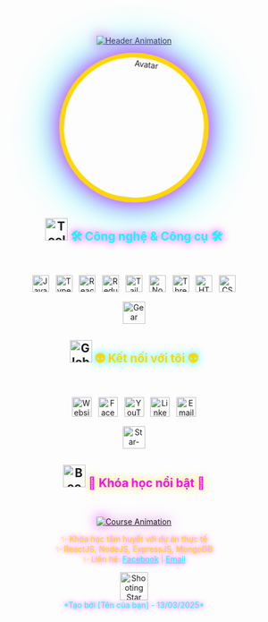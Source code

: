 <!-- Header Animation -->
<p align="center">
  <a href="https://[your-website].com" target="_blank">
    <img src="https://readme-typing-svg.herokuapp.com?font=Orbitron&size=40&duration=2000&pause=300&color=FF00FF&background=1a1b2700¢er=true&vCenter=true&width=800&lines=[Tên-của-bạn];Frontend+Mastermind;Code+to+Art" alt="Header Animation" style="animation: glow 2s infinite;" />
  </a>
</p>

<p align="center">
  <img src="[URL-avatar-của-bạn]" width="250" style="border-radius:50%; border: 8px solid #FFD700; box-shadow: 0 0 40px #FF00FF, 0 0 80px #00FFFF; animation: rotatePulse 5s infinite linear;" alt="Avatar" />
</p>

<style>
  @keyframes glow {
    0%, 100% { filter: drop-shadow(0 0 10px #FF00FF); }
    50% { filter: drop-shadow(0 0 20px #00FFFF); }
  }
  @keyframes rotatePulse {
    0% { transform: rotate(0deg) scale(1); box-shadow: 0 0 40px #FF00FF, 0 0 80px #00FFFF; }
    50% { transform: rotate(180deg) scale(1.1); box-shadow: 0 0 60px #00FFFF, 0 0 100px #FFD700; }
    100% { transform: rotate(360deg) scale(1); box-shadow: 0 0 40px #FF00FF, 0 0 80px #00FFFF; }
  }
  @keyframes bounce {
    0%, 100% { transform: translateY(0); }
    50% { transform: translateY(-10px); }
  }
</style>

<!-- Technologies and Tools -->
<h2 align="center">
  <img src="https://raw.githubusercontent.com/Tarikul-Islam-Anik/Animated-Fluent-Emojis/master/Emojis/Objects/Hammer%20and%20Wrench.png" width="40" alt="Tools Animation" />
  <span style="color: #00FFFF; text-shadow: 0 0 15px #FF00FF;">🛠 Công nghệ & Công cụ 🛠</span>
</h2>
<br>
<p align="center">
  <span style="animation: bounce 2s infinite;"><img src="https://img.shields.io/badge/JavaScript-F7DF1E?logo=javascript&logoColor=000&style=for-the-badge&labelColor=FF00FF" alt="JavaScript" height="30" /></span>
   
  <span style="animation: bounce 2s infinite 0.2s;"><img src="https://img.shields.io/badge/TypeScript-3178C6?logo=typescript&logoColor=FFF&style=for-the-badge&labelColor=00FFFF" alt="TypeScript" height="30" /></span>
   
  <span style="animation: bounce 2s infinite 0.4s;"><img src="https://img.shields.io/badge/React-61DAFB?logo=react&logoColor=000&style=for-the-badge&labelColor=FFD700" alt="React" height="30" /></span>
   
  <span style="animation: bounce 2s infinite 0.6s;"><img src="https://img.shields.io/badge/Redux-764ABC?logo=redux&logoColor=FFF&style=for-the-badge&labelColor=FF00FF" alt="Redux" height="30" /></span>
   
  <span style="animation: bounce 2s infinite 0.8s;"><img src="https://img.shields.io/badge/Tailwind-38B2AC?logo=tailwind-css&logoColor=FFF&style=for-the-badge&labelColor=00FFFF" alt="Tailwind" height="30" /></span>
   
  <span style="animation: bounce 2s infinite 1s;"><img src="https://img.shields.io/badge/Node.js-00F200?logo=node.js&logoColor=FFF&style=for-the-badge&labelColor=FFD700" alt="Node.js" height="30" /></span>
   
  <span style="animation: bounce 2s infinite 1.2s;"><img src="https://img.shields.io/badge/Three.js-FFF?logo=three.js&logoColor=000&style=for-the-badge&labelColor=FF00FF" alt="Three.js" height="30" /></span>
   
  <span style="animation: bounce 2s infinite 1.4s;"><img src="https://img.shields.io/badge/HTML5-E34F26?logo=html5&logoColor=FFF&style=for-the-badge&labelColor=00FFFF" alt="HTML5" height="30" /></span>
   
  <span style="animation: bounce 2s infinite 1.6s;"><img src="https://img.shields.io/badge/CSS3-1572B6?logo=css3&logoColor=FFF&style=for-the-badge&labelColor=FFD700" alt="CSS3" height="30" /></span>
</p>
<p align="center">
  <img src="https://raw.githubusercontent.com/Tarikul-Islam-Anik/Animated-Fluent-Emojis/master/Emojis/Objects/Gear.png" width="40" alt="Gear Animation" />
</p>

<!-- Where to Find Me -->
<h2 align="center">
  <img src="https://raw.githubusercontent.com/Tarikul-Islam-Anik/Animated-Fluent-Emojis/master/Emojis/Travel%20and%20places/Globe%20Showing%20Americas.png" width="40" alt="Globe Animation" />
  <span style="color: #FFD700; text-shadow: 0 0 15px #00FFFF;">👽 Kết nối với tôi 👽</span>
</h2>
<br>
<p align="center">
  <a href="https://[your-website].com" target="_blank"><img src="https://img.shields.io/badge/Website-FF00FF?style=plastic&logo=google-chrome&logoColor=FFF&labelColor=00FFFF&animate=true" alt="Website" height="35" /></a>
   
  <a href="https://facebook.com/[your-fb]" target="_blank"><img src="https://img.shields.io/badge/Facebook-00FFFF?style=plastic&logo=facebook&logoColor=FFF&labelColor=FF00FF&animate=true" alt="Facebook" height="35" /></a>
   
  <a href="https://youtube.com/@[your-yt]" target="_blank"><img src="https://img.shields.io/badge/YouTube-FFD700?style=plastic&logo=youtube&logoColor=FFF&labelColor=FF00FF&animate=true" alt="YouTube" height="35" /></a>
   
  <a href="https://linkedin.com/in/[your-linkedin]" target="_blank"><img src="https://img.shields.io/badge/LinkedIn-00FFFF?style=plastic&logo=linkedin&logoColor=FFF&labelColor=FFD700&animate=true" alt="LinkedIn" height="35" /></a>
   
  <a href="mailto:[your-email]@gmail.com" target="_top"><img src="https://img.shields.io/badge/Email-FF00FF?style=plastic&logo=gmail&logoColor=FFF&labelColor=00FFFF&animate=true" alt="Email" height="35" /></a>
</p>
<p align="center">
  <img src="https://raw.githubusercontent.com/Tarikul-Islam-Anik/Animated-Fluent-Emojis/master/Emojis/Smilies/Star-Struck.png" width="40" alt="Star-Struck Animation" />
</p>

<!-- Main Course -->
<h2 align="center">
  <img src="https://raw.githubusercontent.com/Tarikul-Islam-Anik/Animated-Fluent-Emojis/master/Emojis/Objects/Books.png" width="40" alt="Books Animation" />
  <span style="color: #FF00FF; text-shadow: 0 0 15px #FFD700;">📖 Khóa học nổi bật 📖</span>
</h2>
<br>
<p align="center">
  <a href="https://[your-course-link]" target="_blank">
    <img src="https://readme-typing-svg.herokuapp.com?font=Poppins&size=24&duration=3000&pause=500&color=00FFFF&background=1a1b2700¢er=true&vCenter=true&width=600&lines=[FULL+STACK]+MERN+ADVANCED;Học+thực+tế+để+đi+làm" alt="Course Animation" style="animation: glow 2s infinite;" />
  </a>
</p>
<p align="center" style="color: #FFD700; text-shadow: 0 0 10px #FF00FF;">
  ✨ Khóa học tâm huyết với dự án thực tế<br>
  ✨ ReactJS, NodeJS, ExpressJS, MongoDB<br>
  ✨ Liên hệ: <a href="https://facebook.com/[your-fb]" target="_blank" style="color: #00FFFF;">Facebook</a> | <a href="mailto:[your-email]@gmail.com" style="color: #00FFFF;">Email</a>
</p>

<!-- Footer -->
<p align="center">
  <img src="https://raw.githubusercontent.com/Tarikul-Islam-Anik/Animated-Fluent-Emojis/master/Emojis/Travel%20and%20places/Shooting%20Star.png" width="50" alt="Shooting Star Animation" />
  <br>
  <span style="color: #00FFFF; text-shadow: 0 0 10px #FF00FF;">*Tạo bởi [Tên của bạn] - 13/03/2025*</span>
</p>
